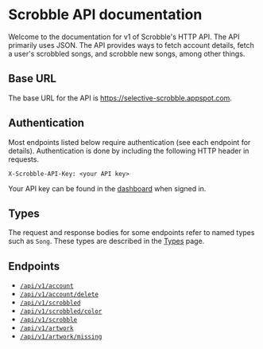 # Scrobble API documentation

Welcome to the documentation for v1 of Scrobble's HTTP API. The API primarily uses
JSON. The API provides ways to fetch account details, fetch a user's scrobbled
songs, and scrobble new songs, among other things.

## Base URL

The base URL for the API is https://selective-scrobble.appspot.com.

## Authentication

Most endpoints listed below require authentication (see each endpoint for details).
Authentication is done by including the following HTTP header in requests.

```
X-Scrobble-API-Key: <your API key>
```

Your API key can be found in the
[dashboard](https://scrobble.growl.space/dashboard/api-key) when signed in.

## Types

The request and response bodies for some endpoints refer to named types such as
`Song`. These types are described in the [Types](/types) page.

## Endpoints

* [`/api/v1/account`](/account)
* [`/api/v1/account/delete`](/account__delete)
* [`/api/v1/scrobbled`](/scrobbled)
* [`/api/v1/scrobbled/color`](/scrobbled__color)
* [`/api/v1/scrobble`](/scrobble)
* [`/api/v1/artwork`](/artwork)
* [`/api/v1/artwork/missing`](/artwork__missing)
